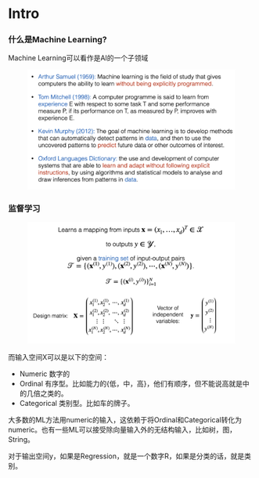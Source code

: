 # Intro

### 什么是Machine Learning?

Machine Learning可以看作是AI的一个子领域

<figure><img src="../.gitbook/assets/image (13) (1).png" alt=""><figcaption></figcaption></figure>

### 监督学习

<figure><img src="../.gitbook/assets/image (1) (1) (1) (1).png" alt=""><figcaption></figcaption></figure>

而输入空间X可以是以下的空间：

* Numeric 数字的
* Ordinal 有序型。比如能力的{低，中，高}，他们有顺序，但不能说高就是中的几倍之类的。
* Categorical 类别型。比如车的牌子。

大多数的ML方法用numeric的输入，这依赖于将Ordinal和Categorical转化为numeric。也有一些ML可以接受除向量输入外的无结构输入，比如树，图，String。

对于输出空间y，如果是Regression，就是一个数字R，如果是分类的话，就是类别。



